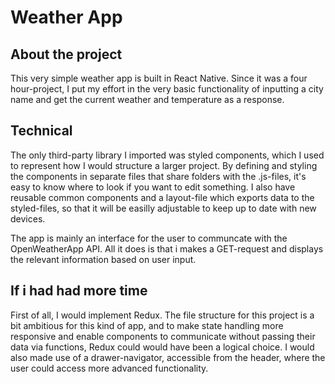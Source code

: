 # Weather App

## About the project

This very simple weather app is built in React Native. Since it was a four hour-project, I put my effort in the very basic functionality of inputting a city name and get the current weather and temperature as a response. 

## Technical

The only third-party library I imported was styled components, which I used to represent how I would structure a larger project. By defining and styling the components in separate files that share folders with the .js-files, it's easy to know where to look if you want to edit something. I also have reusable common components and a layout-file which exports data to the styled-files, so that it will be easilly adjustable to keep up to date with new devices. 

The app is mainly an interface for the user to communcate with the OpenWeatherApp API. All it does is that i makes a GET-request and displays the relevant information based on user input.

## If i had had more time

First of all, I would implement Redux. The file structure for this project is a bit ambitious for this kind of app, and to make state handling more responsive and enable components to communicate without passing their data via functions, Redux could would have been a logical choice. I would also made use of a drawer-navigator, accessible from the header, where the user could access more advanced functionality. 